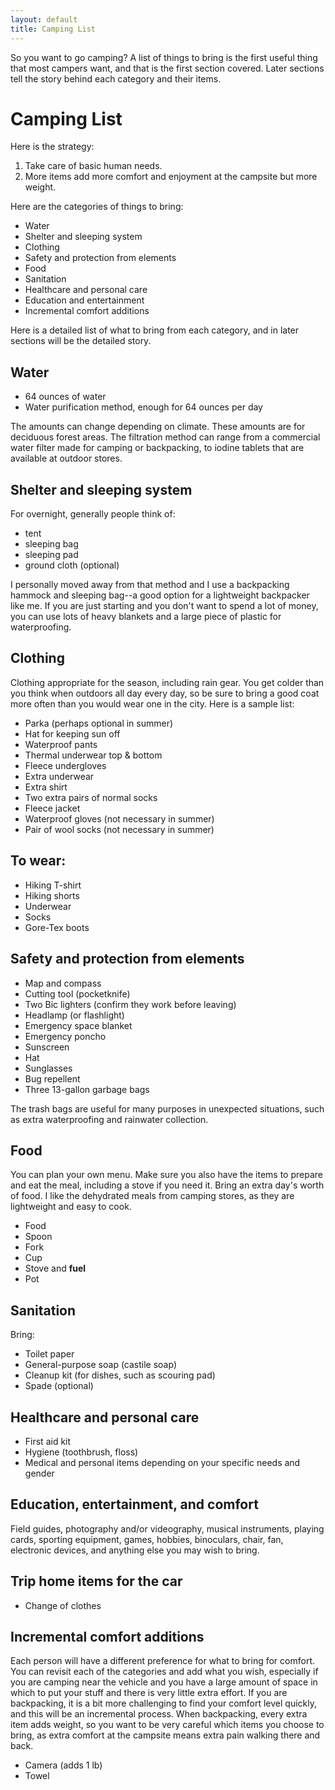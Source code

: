 ```yaml
---
layout: default
title: Camping List
---
```


So you want to go camping?
A list of things to bring is the first useful thing that most campers want, and that is the first section covered.
Later sections tell the story behind each category and their items.

Camping List
===
Here is the strategy:

1. Take care of basic human needs.
2. More items add more comfort and enjoyment at the campsite but more weight.

Here are the categories of things to bring:

* Water
* Shelter and sleeping system
* Clothing
* Safety and protection from elements
* Food
* Sanitation
* Healthcare and personal care
* Education and entertainment
* Incremental comfort additions

Here is a detailed list of what to bring from each category, and in later sections will be the detailed story.

Water
---

* 64 ounces of water
* Water purification method, enough for 64 ounces per day

The amounts can change depending on climate. These amounts are for deciduous forest areas. The filtration method can range from a commercial water filter made for camping or backpacking, to
iodine tablets that are available at outdoor stores.

Shelter and sleeping system
---
For overnight, generally people think of:

* tent
* sleeping bag
* sleeping pad
* ground cloth (optional)

I personally moved away from that method and I use a backpacking hammock and sleeping bag--a good option for a lightweight backpacker like me. If you are just starting and you don't want to spend a lot of money, 
you can use lots of heavy blankets and a large piece of plastic for waterproofing.

Clothing
---
Clothing appropriate for the season, including rain gear. You get colder than you think when outdoors all day every day, so be sure to bring a good coat more often than you would wear one in the city. Here is a sample list:

* Parka (perhaps optional in summer)
* Hat for keeping sun off
* Waterproof pants
* Thermal underwear top & bottom
* Fleece undergloves
* Extra underwear
* Extra shirt
* Two extra pairs of normal socks
* Fleece jacket
* Waterproof gloves (not necessary in summer)
* Pair of wool socks (not necessary in summer)

To wear:
---

* Hiking T-shirt
* Hiking shorts
* Underwear
* Socks
* Gore-Tex boots

Safety and protection from elements
---

* Map and compass
* Cutting tool (pocketknife)
* Two Bic lighters (confirm they work before leaving)
* Headlamp (or flashlight)
* Emergency space blanket
* Emergency poncho
* Sunscreen
* Hat
* Sunglasses
* Bug repellent
* Three 13-gallon garbage bags

The trash bags are useful for many purposes in unexpected situations, such as extra waterproofing and rainwater collection.

Food
---
You can plan your own menu.
Make sure you also have the items to prepare and eat the meal, including a stove if you need it.
Bring an extra day's worth of food. I like the dehydrated meals from camping stores, as they are lightweight and easy to cook.

* Food
* Spoon
* Fork
* Cup
* Stove and __fuel__
* Pot

Sanitation
---
Bring:

* Toilet paper
* General-purpose soap (castile soap)
* Cleanup kit (for dishes, such as scouring pad)
* Spade (optional)

Healthcare and personal care
---

* First aid kit
* Hygiene (toothbrush, floss)
* Medical and personal items depending on your specific needs and gender

Education, entertainment, and comfort
---
Field guides, photography and/or videography, musical instruments, playing cards, 
sporting equipment, games, hobbies, binoculars, chair, fan, electronic devices,
and anything else you may wish to bring.

Trip home items for the car
---

* Change of clothes

Incremental comfort additions
---
Each person will have a different preference for what to bring for comfort.
You can revisit each of the categories and add what you wish,
especially if you are camping near the vehicle and you have a large
amount of space in which to put your stuff and there is very little extra effort.
If you are backpacking, it is a bit more challenging to find your comfort
level quickly, and this will be an incremental process.
When backpacking, every extra item adds weight, so you want to be very
careful which items you choose to bring, as extra comfort at the campsite
means extra pain walking there and back.

* Camera (adds 1 lb)
* Towel
